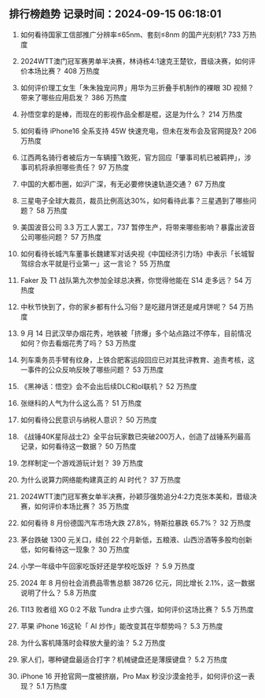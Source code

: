 
## 排行榜趋势 记录时间：2024-09-15 06:18:01
  
  1. 如何看待国家工信部推广分辨率≤65nm、套刻≤8nm 的国产光刻机? 733 万热度
    
  2. 2024WTT澳门冠军赛男单半决赛，林诗栋4:1速克王楚钦，晋级决赛，如何评价本场比赛？ 408 万热度
    
  3. 如何评价理工女生「朱朱独宠问界」用华为三折叠手机制作的裸眼 3D 视频？带来了哪些应用启发？ 386 万热度
    
  4. 孙悟空拿的是棒，而现在的影视作品全都是棍，这是为什么？ 214 万热度
    
  5. 如何看待 iPhone16 全系支持 45W 快速充电，但未在发布会及官网提及? 206 万热度
    
  6. 江西两名骑行者被后方一车辆撞飞致死，官方回应「肇事司机已被羁押」，涉事司机将承担哪些责任？ 97 万热度
    
  7. 中国的大都市圈，如沪广深，有无必要修快速轨道交通？ 67 万热度
    
  8. 三星电子全球大裁员，裁员比例高达30%，如何看待此事？三星遇到了哪些问题？ 58 万热度
    
  9. 美国波音公司 3.3 万工人罢工，737 暂停生产，将带来哪些影响？暴露出波音公司哪些问题？ 57 万热度
    
  10. 如何看待长城汽车董事长魏建军对话央视《中国经济引力场》中表示「长城智驾综合水平就是行业第一」这一言论？ 55 万热度
    
  11. Faker 及 T1 战队第九次参加全球总决赛，你觉得他能在 S14 走多远？ 54 万热度
    
  12. 中秋节快到了，你的家乡都有什么习俗？是吃甜月饼还是咸月饼呢？ 54 万热度
    
  13. 9 月 14 日武汉举办烟花秀，地铁被「挤爆」多个站点路过不停车，目前情况如何？你去看烟花秀了吗？ 53 万热度
    
  14. 列车乘务员手臂有纹身，上铁合肥客运段回应已对其批评教育、追责考核，这一事件的公众反响反映了哪些问题？ 53 万热度
    
  15. 《黑神话：悟空》会不会出后续DLC和ol联机？ 52 万热度
    
  16. 张继科的人气为什么这么高？ 51 万热度
    
  17. 如何看待公民意识与纳税人意识？ 50 万热度
    
  18. 《战锤40K星际战士2》全平台玩家数已突破200万人，创造了战锤系列最高记录，如何看待这一数据？ 50 万热度
    
  19. 怎样制定一个游戏游玩计划？ 39 万热度
    
  20. 为什么说算力网络能构建真正的 AI 时代？ 37 万热度
    
  21. 2024WTT澳门冠军赛女单半决赛，孙颖莎强势追分4:2力克张本美和，晋级决赛，如何评价本场比赛？ 35 万热度
    
  22. 如何看待 8 月份德国汽车市场大跌 27.8%，特斯拉暴跌 65.7%？ 32 万热度
    
  23. 茅台跌破 1300 元关口，续创 22 个月新低，五粮液、山西汾酒等多股均创新低，如何看待这一现象？ 30 万热度
    
  24. 小学一年级中午回家吃饭好还是学校吃饭好 ？ 5.9 万热度
    
  25. 2024 年 8 月份社会消费品零售总额 38726 亿元，同比增长 2.1%，这一数据说明了什么？ 5.8 万热度
    
  26. TI13 败者组 XG 0:2 不敌 Tundra 止步六强，如何评价这场比赛？ 5.5 万热度
    
  27. 苹果 iPhone 16这轮「 AI 炒作」能改变其在华颓势吗？ 5.3 万热度
    
  28. 为什么客机降落时会释放大量的油？ 5.2 万热度
    
  29. 家人们，哪种键盘最适合打字？机械键盘还是薄膜键盘？ 5.2 万热度
    
  30. iPhone 16 开抢官网一度被挤崩，Pro Max 秒没沙漠金抢手，如何评价这一表现？ 5.1 万热度
    